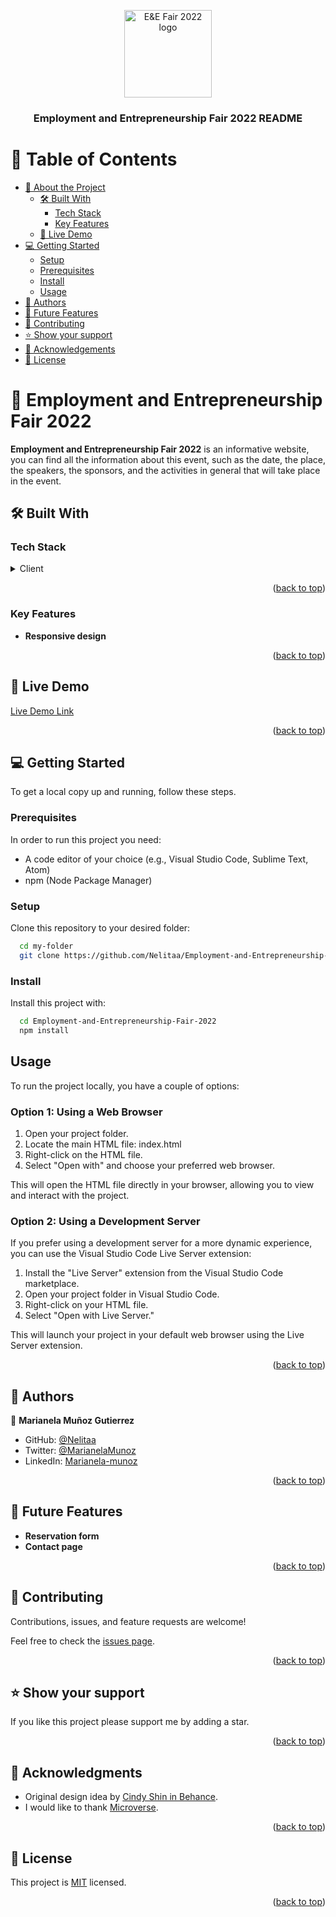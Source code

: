 <a name="readme-top"></a>

<div align="center">
  <img src="https://drive.google.com/uc?export=download&id=1kJyz0MXkWANEBI2fDUfR_w0omliq9Plp" alt="E&E Fair 2022 logo" width="140"  height="auto" />
  <br/>
  <h3><b>Employment and Entrepreneurship Fair 2022 README</b></h3>
</div>

# 📗 Table of Contents

- [📖 About the Project](#about-project)
  - [🛠 Built With](#built-with)
    - [Tech Stack](#tech-stack)
    - [Key Features](#key-features)
  - [🚀 Live Demo](#live-demo)
- [💻 Getting Started](#getting-started)
  - [Setup](#setup)
  - [Prerequisites](#prerequisites)
  - [Install](#install)
  - [Usage](#usage)
- [👥 Authors](#authors)
- [🔭 Future Features](#future-features)
- [🤝 Contributing](#contributing)
- [⭐️ Show your support](#support)
- [🙏 Acknowledgements](#acknowledgements)
- [📝 License](#license)

# 📖 Employment and Entrepreneurship Fair 2022 <a name="about-project"></a>

**Employment and Entrepreneurship Fair 2022** is an informative website, you can find all the information about this event, such as the date, the place, the speakers, the sponsors, and the activities in general that will take place in the event.

## 🛠 Built With <a name="built-with"></a>

### Tech Stack <a name="tech-stack"></a>

<details>
  <summary>Client</summary>
  <ul>
    <li><a href="https://www.javascript.com/">JavaScript</a></li>
    <li><a href="https://html5.org/">HTML5</a></li>
    <li>CSS3</li>
  </ul>
</details>

<p align="right">(<a href="#readme-top">back to top</a>)</p>

### Key Features <a name="key-features"></a>

- **Responsive design**

<p align="right">(<a href="#readme-top">back to top</a>)</p>

## 🚀 Live Demo <a name="live-demo"></a>

[Live Demo Link](https://nelitaa.github.io/Employment-and-Entrepreneurship-Fair-2022/)

<p align="right">(<a href="#readme-top">back to top</a>)</p>

## 💻 Getting Started <a name="getting-started"></a>

To get a local copy up and running, follow these steps.

### Prerequisites

In order to run this project you need:

- A code editor of your choice (e.g., Visual Studio Code, Sublime Text, Atom)
- npm (Node Package Manager)

### Setup

Clone this repository to your desired folder:

```sh
  cd my-folder
  git clone https://github.com/Nelitaa/Employment-and-Entrepreneurship-Fair-2022.git
```

### Install

Install this project with:

```sh
  cd Employment-and-Entrepreneurship-Fair-2022
  npm install
```

## Usage

To run the project locally, you have a couple of options:

### Option 1: Using a Web Browser

1. Open your project folder.
2. Locate the main HTML file: index.html
3. Right-click on the HTML file.
4. Select "Open with" and choose your preferred web browser.

This will open the HTML file directly in your browser, allowing you to view and interact with the project.

### Option 2: Using a Development Server

If you prefer using a development server for a more dynamic experience, you can use the Visual Studio Code Live Server extension:

1. Install the "Live Server" extension from the Visual Studio Code marketplace.
2. Open your project folder in Visual Studio Code.
3. Right-click on your HTML file.
4. Select "Open with Live Server."

This will launch your project in your default web browser using the Live Server extension.

<p align="right">(<a href="#readme-top">back to top</a>)</p>

## 👥 Authors <a name="authors"></a>

👤 **Marianela Muñoz Gutierrez**

- GitHub: [@Nelitaa](https://github.com/Nelitaa)
- Twitter: [@MarianelaMunoz](https://twitter.com/MarianelaMunoz_)
- LinkedIn: [Marianela-munoz](https://www.linkedin.com/in/marianela-munoz/)

<p align="right">(<a href="#readme-top">back to top</a>)</p>

## 🔭 Future Features <a name="future-features"></a>

- **Reservation form**
- **Contact page**

<p align="right">(<a href="#readme-top">back to top</a>)</p>

## 🤝 Contributing <a name="contributing"></a>

Contributions, issues, and feature requests are welcome!

Feel free to check the [issues page](../../issues/).

<p align="right">(<a href="#readme-top">back to top</a>)</p>

## ⭐️ Show your support <a name="support"></a>

If you like this project please support me by adding a star.

<p align="right">(<a href="#readme-top">back to top</a>)</p>

## 🙏 Acknowledgments <a name="acknowledgements"></a>

- Original design idea by [Cindy Shin in Behance](https://www.behance.net/adagio07).
- I would like to thank [Microverse](https://www.microverse.org/).

<p align="right">(<a href="#readme-top">back to top</a>)</p>

## 📝 License <a name="license"></a>

This project is [MIT](/LICENSE.md) licensed.

<p align="right">(<a href="#readme-top">back to top</a>)</p>
